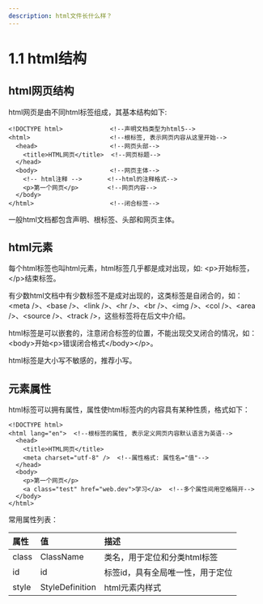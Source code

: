 ```yaml
---
description: html文件长什么样？
---
```


# 1.1 html结构

## html网页结构

html网页是由不同html标签组成，其基本结构如下:

```markup
<!DOCTYPE html>             <!--声明文档类型为html5-->
<html>                      <!--根标签, 表示网页内容从这里开始-->
  <head>                    <!--网页头部-->
    <title>HTML网页</title>  <!--网页标题-->
  </head>
  <body>                    <!--网页主体-->
    <!-- html注释 -->       <!--html的注释格式-->
    <p>第一个网页</p>        <!--网页内容-->
  </body>
</html>                     <!--闭合标签-->

```

一般html文档都包含声明、根标签、头部和网页主体。

## html元素

每个html标签也叫html元素，html标签几乎都是成对出现，如: &lt;p&gt;开始标签，&lt;/p&gt;结束标签。

有少数html文档中有少数标签不是成对出现的，这类标签是自闭合的，如：&lt;meta /&gt;、&lt;base /&gt;、&lt;link /&gt;、&lt;hr /&gt;、&lt;br /&gt;、&lt;img /&gt;、&lt;col /&gt;、&lt;area /&gt;、&lt;source /&gt;、&lt;track /&gt;，这些标签将在后文中介绍。

html标签是可以嵌套的，注意闭合标签的位置，不能出现交叉闭合的情况，如：&lt;body&gt;开始&lt;p&gt;错误闭合格式&lt;/body&gt;&lt;/p&gt;。

html标签是大小写不敏感的，推荐小写。

## 元素属性

html标签可以拥有属性，属性使html标签内的内容具有某种性质，格式如下：

```markup
<!DOCTYPE html>
<html lang="en">  <!--根标签的属性, 表示定义网页内容默认语言为英语-->
  <head>
    <title>HTML网页</title>
    <meta charset="utf-8" />  <!--属性格式: 属性名="值"-->
  </head>
  <body>
    <p>第一个网页</p>
    <a class="test" href="web.dev">学习</a>  <!--多个属性间用空格隔开-->
  </body>
</html>    
```

常用属性列表：

| 属性 | 值 | 描述 |
| :--- | :--- | :--- |
| class | ClassName | 类名，用于定位和分类html标签 |
| id | id | 标签id，具有全局唯一性，用于定位 |
| style | StyleDefinition | html元素内样式 |

